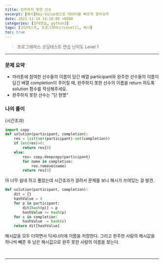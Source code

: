```yaml
---
title: 완주하지 못한 선수
excerpt: [해시]Key-Value쌍으로 데이터를 빠르게 찾아보자
date: 2021-11-14 14:10:00 +0800
categories: [코테연습, python3]
tags: [코딩테스트, 프로그래머스(Level1), 해시]
toc: true
---
```


> 프로그래머스 코딩테스트 연습
> 난이도 Level 1

***

### 문제 요약
* 마라톤에 참여한 선수들의 이름이 담긴 배열 participant와 완주한 선수들의 이름이 담긴 배열 completion이 주어질 때, 완주하지 못한 선수의 이름을 return 하도록 solution 함수를 작성해주세요.
* 완주하지 못한 선수는 "단 한명"

### 나의 풀이
(시간초과)
```python
import copy
def solution(participant, completion):
    res = list(set(participant)-set(completion))
    if len(res)>0:
        return res[0]
    else:
        res= copy.deepcopy(participant)
        for name in completion:
            res.remove(name)
        return res[0]
```
아 너무 쉽네 하고 풀었는데 시간초과가 걸려서 문제를 보니 해시가 쓰여있는 걸 발견.
```python
def solution(participant, completion):
	dit = {}
    hashValue = 0
    for p in participant:
        dit[hash(p)] = p
        hashValue += hash(p)
    for c in completion:
        hashValue -= hash(c)
    return dit[hashValue]
```
해시값을 모두 더하면서 딕셔너리에 이름을 저장한다.
그리고 완주한 사람의 해시값을 하나씩 빼준 후 남은 해시값으로 완주 못한 사람의 이름을 찾는다.

<br>

***

